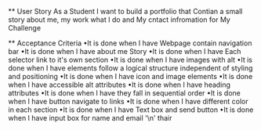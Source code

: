 ** User Story
As a Student I want to build a portfolio that Contian a small story about me, my work what I do and My cntact infromation for My Challenge 

** Acceptance Criteria
•It is done when I have Webpage contain navigation bar 
•It is done when I have about me Story 
•It is done when I have Each selector link to it's own section 
•It is done when I have  images with alt
•It is done when I have  elements follow a logical structure independent of styling and positioning 
•It is done when I have icon and image elements
•It is done when I have accessible alt attributes
•It is done when I have heading attributes
•It is done when I have they fall in sequential order
•It is done when I have button navigate to links
•It is done when I have different color in each section 
•It is done when I have  Text box and send button
•It is done when I have input box for name and email 
'\n' thair
